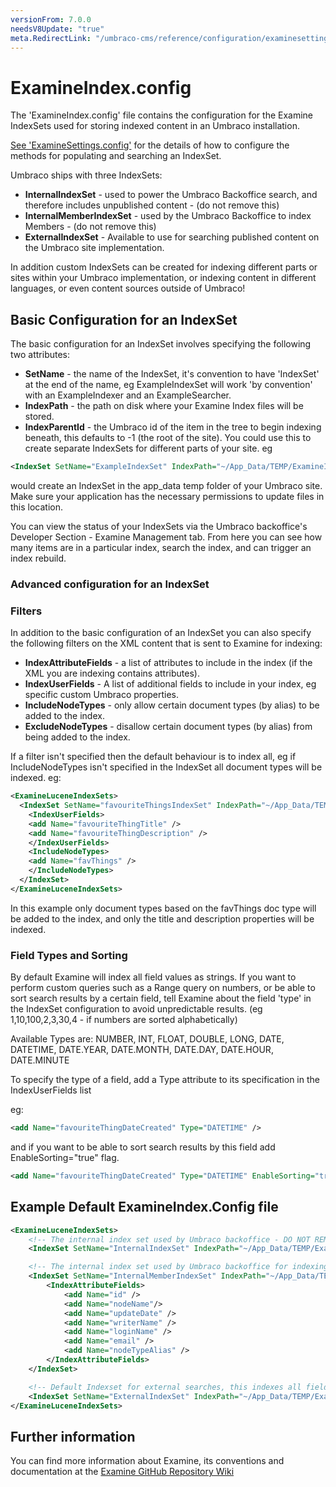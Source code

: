 ```yaml
---
versionFrom: 7.0.0
needsV8Update: "true"
meta.RedirectLink: "/umbraco-cms/reference/configuration/examinesettings"
---
```


# ExamineIndex.config

The 'ExamineIndex.config' file contains the configuration for the Examine IndexSets used for storing indexed content in an Umbraco installation.

[See 'ExamineSettings.config'](../ExamineSettings/index.md) for the details of how to configure the methods for populating and searching an IndexSet.

Umbraco ships with three IndexSets:

* **InternalIndexSet** - used to power the Umbraco Backoffice search, and therefore includes unpublished content - (do not remove this)
* **InternalMemberIndexSet** - used by the Umbraco Backoffice to index Members - (do not remove this)
* **ExternalIndexSet** - Available to use for searching published content on the Umbraco site implementation.

In addition custom IndexSets can be created for indexing different parts or sites within your Umbraco implementation, or indexing content in different languages, or even content sources outside of Umbraco!

## Basic Configuration for an IndexSet

The basic configuration for an IndexSet involves specifying the following two attributes:

* **SetName** - the name of the IndexSet, it's convention to have 'IndexSet' at the end of the name, eg ExampleIndexSet will work 'by convention' with an ExampleIndexer and an ExampleSearcher.
* **IndexPath** - the path on disk where your Examine Index files will be stored.
* **IndexParentId** - the Umbraco id of the item in the tree to begin indexing beneath, this defaults to -1 (the root of the site). You could use this to create separate IndexSets for different parts of your site.
eg

```xml
<IndexSet SetName="ExampleIndexSet" IndexPath="~/App_Data/TEMP/ExamineIndexes/Example/" />
```

would create an IndexSet in the app_data temp folder of your Umbraco site. Make sure your application has the necessary permissions to update files in this location.

You can view the status of your IndexSets via the Umbraco backoffice's Developer Section - Examine Management tab. From here you can see how many items are in a particular index, search the index, and can trigger an index rebuild.

### Advanced configuration for an IndexSet

### Filters
In addition to the basic configuration of an IndexSet you can also specify the following filters on the XML content that is sent to Examine for indexing:

* **IndexAttributeFields** - a list of attributes to include in the index (if the XML you are indexing contains attributes).
* **IndexUserFields** - A list of additional fields to include in your index, eg specific custom Umbraco properties.
* **IncludeNodeTypes** - only allow certain document types (by alias) to be added to the index.
* **ExcludeNodeTypes** - disallow certain document types (by alias) from being added to the index.

If a filter isn't specified then the default behaviour is to index all, eg if IncludeNodeTypes isn't specified in the IndexSet all document types will be indexed.
eg:

```xml
<ExamineLuceneIndexSets>
  <IndexSet SetName="favouriteThingsIndexSet" IndexPath="~/App_Data/TEMP/ExamineIndexes/favouriteThings/">
    <IndexUserFields>
    <add Name="favouriteThingTitle" />
    <add Name="favouriteThingDescription" />
    </IndexUserFields>
    <IncludeNodeTypes>
    <add Name="favThings" />
    </IncludeNodeTypes>
  </IndexSet>
</ExamineLuceneIndexSets>
```

In this example only document types based on the favThings doc type will be added to the index, and only the title and description properties will be indexed.

### Field Types and Sorting

By default Examine will index all field values as strings. If you want to perform custom queries such as a Range query on numbers, or be able to sort search results by a certain field, tell Examine about the field 'type' in the IndexSet configuration to avoid unpredictable results. (eg 1,10,100,2,3,30,4 - if numbers are sorted alphabetically)

Available Types are: NUMBER, INT, FLOAT, DOUBLE, LONG, DATE, DATETIME, DATE.YEAR, DATE.MONTH, DATE.DAY, DATE.HOUR, DATE.MINUTE

To specify the type of a field, add a Type attribute to its specification in the IndexUserFields list

eg:

```xml
<add Name="favouriteThingDateCreated" Type="DATETIME" />
```

and if you want to be able to sort search results by this field add EnableSorting="true" flag.

```xml
<add Name="favouriteThingDateCreated" Type="DATETIME" EnableSorting="true" />
```

## Example Default ExamineIndex.Config file

```xml
<ExamineLuceneIndexSets>
    <!-- The internal index set used by Umbraco backoffice - DO NOT REMOVE -->
    <IndexSet SetName="InternalIndexSet" IndexPath="~/App_Data/TEMP/ExamineIndexes/Internal/"/>

    <!-- The internal index set used by Umbraco backoffice for indexing members - DO NOT REMOVE -->
    <IndexSet SetName="InternalMemberIndexSet" IndexPath="~/App_Data/TEMP/ExamineIndexes/InternalMember/">
        <IndexAttributeFields>
            <add Name="id" />
            <add Name="nodeName"/>
            <add Name="updateDate" />
            <add Name="writerName" />
            <add Name="loginName" />
            <add Name="email" />
            <add Name="nodeTypeAlias" />
        </IndexAttributeFields>
    </IndexSet>

    <!-- Default Indexset for external searches, this indexes all fields on all types of nodes-->
    <IndexSet SetName="ExternalIndexSet" IndexPath="~/App_Data/TEMP/ExamineIndexes/External/" />
</ExamineLuceneIndexSets>
```

## Further information

You can find more information about Examine, its conventions and documentation at the [Examine GitHub Repository Wiki](https://github.com/Shazwazza/Examine/wiki)
